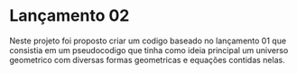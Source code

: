 # Lançamento 02
Neste projeto foi proposto criar um codigo baseado no lançamento 01 que consistia em um pseudocodigo que tinha
como ideia principal um universo geometrico com diversas formas geometricas e equações contidas nelas.
